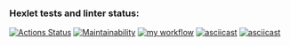 ### Hexlet tests and linter status:
[![Actions Status](https://github.com/mgoldyhair/python-project-lvl1/workflows/hexlet-check/badge.svg)](https://github.com/mgoldyhair/python-project-lvl1/actions)
[![Maintainability](https://api.codeclimate.com/v1/badges/a99a88d28ad37a79dbf6/maintainability)](https://codeclimate.com/github/codeclimate/codeclimate/maintainability)
[![my workflow](https://github.com/mgoldyhair/python-project-lvl1/actions/workflows/myworkflow.yml/badge.svg)](https://github.com/mgoldyhair/python-project-lvl1/actions/workflows/myworkflow.yml)
[![asciicast](https://asciinema.org/a/508933.svg)](https://asciinema.org/a/508933)
[![asciicast](https://asciinema.org/a/510522.svg)](https://asciinema.org/a/510522)